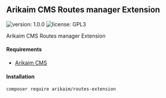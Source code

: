 ## Arikaim CMS Routes manager Extension
![version: 1.0.0](https://img.shields.io/github/release/arikaim/routes-extension.svg)
![license: GPL3](https://img.shields.io/badge/License-GPLv3-blue.svg)


Arikaim CMS Routes manager Extension


#### Requirements 
  * [Arikaim CMS](https://github.com/arikaim/arikaim)
  

#### Installation

```sh
composer require arikaim/routes-extension
```